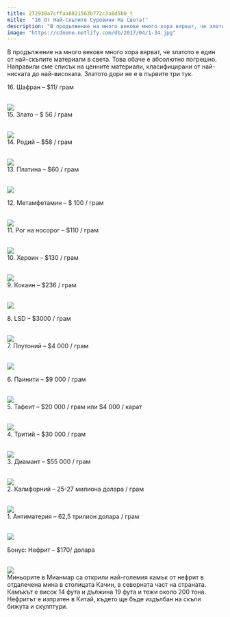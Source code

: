 ```yaml
---
title: 272930a7cffaa8021563b772c3a8d5b0_t
mitle:  "16 От Най-Скъпите Суровини На Света!"
description: "В продължение на много векове много хора вярват, че златото е един от най-скъпите материали в света. Това обаче е абсолютно погрешно. Направили сме списък на ценнит�"
image: "https://cdnone.netlify.com/db/2017/04/1-34.jpg"
---
```


 <p>В продължение на много векове много хора вярват, че златото е един от най-скъпите материали в света. Това обаче е абсолютно погрешно. Направили сме списък на ценните материали, класифицирани от най-ниската до най-високата. Златото дори не е в първите три тук.</p>      <p>16. Шафран – $11/ грам</p>  <p> <br/><img src="https://cdnone.netlify.com/db/2017/04/1-34.jpg"/><br/> 15. Злато – $ 56 / грам</p> <p> <br/><img src="https://cdnone.netlify.com/db/2017/04/2-32.jpg"/><br/> 14. Родий – $58 / грам</p>      <p> <br/><img src="https://cdnone.netlify.com/db/2017/04/3-32.jpg"/><br/> 13. Платина – $60 / грам</p> <p> <br/><img src="https://cdnone.netlify.com/db/2017/04/4-31.jpg"/><br/></p> <p>12. Метамфетамин – $ 100 / грам</p> <p> <br/><img src="https://cdnone.netlify.com/db/2017/04/5-29.jpg"/><br/> 11. Рог на носорог – $110 / грам</p>      <p> <br/><img src="https://cdnone.netlify.com/db/2017/04/6-29.jpg"/><br/> 10. Хероин – $130 / грам</p> <p> <br/><img src="https://cdnone.netlify.com/db/2017/04/7-28.jpg"/><br/> 9. Кокаин – $236 / грам</p> <p> <br/><img src="https://cdnone.netlify.com/db/2017/04/8-28.jpg"/><br/></p> <p>8. LSD – $3000 / грам</p> <p> <br/><img src="https://cdnone.netlify.com/db/2017/04/9-28.jpg"/><br/> 7. Плутоний – $4 000 / грам</p> <p> <br/><img src="https://cdnone.netlify.com/db/2017/04/10-26.jpg"/><br/></p>      <p> 6. Паинити – $9 000 / грам</p> <p> <br/><img src="https://cdnone.netlify.com/db/2017/04/12-24.jpg"/><br/> 5. Тафеит – $20 000 / грам или $4 000 / карат</p> <p> <br/><img src="https://cdnone.netlify.com/db/2017/04/11-25.jpg"/><br/> 4. Тритий – $30 000 / грам</p> <p> <br/><img src="https://cdnone.netlify.com/db/2017/04/13-22.jpg"/><br/> 3. Диамант – $55 000 / грам</p>      <p> <br/><img src="https://cdnone.netlify.com/db/2017/04/14-21.jpg"/><br/> 2. Калифорний – 25-27 милиона долара / грам</p> <p> <br/><img src="https://cdnone.netlify.com/db/2017/04/15-20.jpg"/><br/> 1. Антиматерия – 62,5 трилион долара / грам</p> <p> <br/><img src="https://cdnone.netlify.com/db/2017/04/16-15.jpg"/><br/></p>  <p>Бонус: Нефрит – $170/ долара</p> <p> <br/><img src="https://cdnone.netlify.com/db/2017/04/17-14.jpg"/><br/> Миньорите в Мианмар са открили най-големия камък от нефрит в отдалечена мина в столицата Качин, в северната част на страната. Камъкът е висок 14 фута и дължина 19 фута и тежи около 200 тона. Нефритът е изпратен в Китай, където ще бъде издълбан на скъпи бижута и скулптури.</p>       